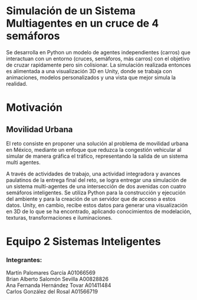 # Simulación de un Sistema Multiagentes en un cruce de 4 semáforos
Se desarrolla en Python un modelo de agentes independientes (carros) que interactuan con un entorno (cruces, semáforos, más carros) con el objetivo de cruzar rapidamente pero sin colisionar. La simulación realizada entonces es alimentada a una visualización 3D en Unity, donde se trabaja con animaciones, modelos personalizados y una vista que mejor simula la realidad.

# Motivación
## Movilidad Urbana
El reto consiste en proponer una solución al problema de movilidad urbana en México, mediante un enfoque que reduzca la congestión vehicular al simular de manera gráfica el tráfico, representando la salida de un sistema multi agentes.

A través de actividades de trabajo, una actividad integradora y avances paulatinos de la entrega final del reto, se logra entregar una simulación de un sistema multi-agentes de una intersección de dos avenidas con cuatro semáforos inteligentes. Se utiliza Python para la construcción y ejecución del ambiente y para la creación de un servidor que de acceso a estos datos. Unity, en cambio, recibe estos datos para generar una visualización en 3D de lo que se ha encontrado, aplicando conocimientos de modelación, texturas, transformaciones e iluminaciones.

# Equipo 2 Sistemas Inteligentes
### Integrantes:
Martín Palomares García A01066569 </br>
Brian Alberto Salomón Sevilla A00828826 </br>
Ana Fernanda Hernández Tovar A01411484 </br>
Carlos González del Rosal  A01566719 </br>
